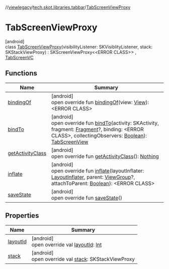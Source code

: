 //[viewlegacy](../../../index.md)/[tech.skot.libraries.tabbar](../index.md)/[TabScreenViewProxy](index.md)

# TabScreenViewProxy

[android]\
class [TabScreenViewProxy](index.md)(visibilityListener: SKVisiblityListener, stack: SKStackViewProxy) : SKScreenViewProxy&lt;<!---  GfmCommand {"@class":"org.jetbrains.dokka.gfm.ResolveLinkGfmCommand","dri":{"packageName":"","classNames":"<ERROR CLASS>","callable":null,"target":{"@class":"org.jetbrains.dokka.links.PointingToDeclaration"},"extra":null}} --->&lt;ERROR CLASS&gt;<!--- --->&gt; , [TabScreenVC](../../../../viewcontract/viewcontract/tech.skot.libraries.tabbar/-tab-screen-v-c/index.md)

## Functions

| Name | Summary |
|---|---|
| [bindingOf](binding-of.md) | [android]<br>open override fun [bindingOf](binding-of.md)(view: [View](https://developer.android.com/reference/kotlin/android/view/View.html)): <!---  GfmCommand {"@class":"org.jetbrains.dokka.gfm.ResolveLinkGfmCommand","dri":{"packageName":"","classNames":"<ERROR CLASS>","callable":null,"target":{"@class":"org.jetbrains.dokka.links.PointingToDeclaration"},"extra":null}} --->&lt;ERROR CLASS&gt;<!--- ---> |
| [bindTo](bind-to.md) | [android]<br>open override fun [bindTo](bind-to.md)(activity: SKActivity, fragment: [Fragment](https://developer.android.com/reference/kotlin/androidx/fragment/app/Fragment.html)?, binding: <!---  GfmCommand {"@class":"org.jetbrains.dokka.gfm.ResolveLinkGfmCommand","dri":{"packageName":"","classNames":"<ERROR CLASS>","callable":null,"target":{"@class":"org.jetbrains.dokka.links.PointingToDeclaration"},"extra":null}} --->&lt;ERROR CLASS&gt;<!--- --->, collectingObservers: [Boolean](https://kotlinlang.org/api/latest/jvm/stdlib/kotlin/-boolean/index.html)): [TabScreenView](../-tab-screen-view/index.md) |
| [getActivityClass](get-activity-class.md) | [android]<br>open override fun [getActivityClass](get-activity-class.md)(): [Nothing](https://kotlinlang.org/api/latest/jvm/stdlib/kotlin/-nothing/index.html) |
| [inflate](inflate.md) | [android]<br>open override fun [inflate](inflate.md)(layoutInflater: [LayoutInflater](https://developer.android.com/reference/kotlin/android/view/LayoutInflater.html), parent: [ViewGroup](https://developer.android.com/reference/kotlin/android/view/ViewGroup.html)?, attachToParent: [Boolean](https://kotlinlang.org/api/latest/jvm/stdlib/kotlin/-boolean/index.html)): <!---  GfmCommand {"@class":"org.jetbrains.dokka.gfm.ResolveLinkGfmCommand","dri":{"packageName":"","classNames":"<ERROR CLASS>","callable":null,"target":{"@class":"org.jetbrains.dokka.links.PointingToDeclaration"},"extra":null}} --->&lt;ERROR CLASS&gt;<!--- ---> |
| [saveState](save-state.md) | [android]<br>open override fun [saveState](save-state.md)() |

## Properties

| Name | Summary |
|---|---|
| [layoutId](layout-id.md) | [android]<br>open override val [layoutId](layout-id.md): [Int](https://kotlinlang.org/api/latest/jvm/stdlib/kotlin/-int/index.html) |
| [stack](stack.md) | [android]<br>open override val [stack](stack.md): SKStackViewProxy |

